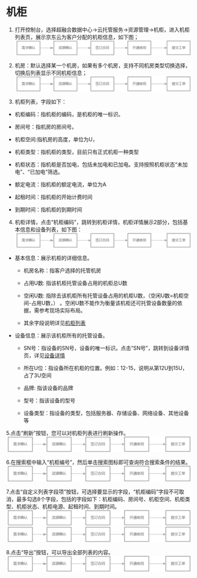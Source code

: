 # 机柜

1. 打开控制台，选择超融合数据中心->云托管服务->资源管理->机柜，进入机柜列表页，展示京东云为客户分配的机柜信息，如下图；
 ![机柜列表查看连接](https://github.com/jdcloudcom/cn/blob/cn-Cloud-Cabinet-Service/image/Hyper-Converged-IDC/Cloud-Cabinet-Service/CCS001.png)
 
2. 机房：默认选择某一个机房，如果有多个机房，支持不同机房类型切换选择，切换后列表显示不同机柜信息；
 ![地域区查看连接](https://github.com/jdcloudcom/cn/blob/cn-Cloud-Cabinet-Service/image/Hyper-Converged-IDC/Cloud-Cabinet-Service/CCS001.png)
 
3. 机柜列表，字段如下：

  - 机柜编码：指机柜的编码，是机柜的唯一标识。

  - 房间号：指机房的房间号。

  - 机柜空间:指机房的高度，单位为U，

  - 机柜类型：指机柜的类型，目前只有正式机柜一种类型

   - 机柜状态：指机柜是否加电，包括未加电和已加电。支持按照机柜状态“未加电”、“已加电”筛选。

   - 额定电流：指机柜的额定电流，单位为A

   - 起租时间：指机柜的开始计费时间

   - 到期时间：指机柜的到期时间
  
 4.  机柜详情，点击“机柜编码”，跳转到机柜详情，机柜详情展示2部分，包括基本信息和设备列表，如下图：
   ![机柜详情页查看连接](https://github.com/jdcloudcom/cn/blob/cn-Cloud-Cabinet-Service/image/Hyper-Converged-IDC/Cloud-Cabinet-Service/CCS001.png)
   
   - 基本信息：展示机柜的详细信息。
   
     - 机房名称：指客户选择的托管机房

     - 占用U数: 指该机柜托管设备占用的机柜总U数

     - 空闲U数: 指除去该机柜所有托管设备占用的机柜U数，（空闲U数=机柜空间-占用U数，） 。空闲U数不能作为衡量该机柜还可托管设备数量的依据，需参考现场实际布局。

     - 其余字段说明详见[机柜列表]()
     
   - 设备信息：展示该机柜所有的托管设备。
   
     - SN号：指设备的SN号，设备的唯一标识。点击“SN号”，跳转到设备详情页，详见[设备详情]()
     
     - 所在U位：指设备所在机柜的位置。例如：12-15，说明从第12U到15U，占了3U空间
     
     - 品牌: 指该设备的品牌
     
     - 型号：指该设备的型号
     
     - 设备类型：指设备的类型，包括服务器、存储设备、网络设备、其他设备等
     
   5.点击“刷新”按钮，您可以对机柜列表进行刷新操作。
   ![刷新按钮查看连接](https://github.com/jdcloudcom/cn/blob/cn-Cloud-Cabinet-Service/image/Hyper-Converged-IDC/Cloud-Cabinet-Service/CCS001.png)
   
   6.在搜索框中输入“机柜编号”，然后单击搜索图标即可查询符合搜索条件的结果。  
    ![机柜列表搜索框查看连接](https://github.com/jdcloudcom/cn/blob/cn-Cloud-Cabinet-Service/image/Hyper-Converged-IDC/Cloud-Cabinet-Service/CCS001.png)
    
   7.点击“自定义列表字段项”按钮，可选择要显示的字段，“机柜编码”字段不可取消，最多勾选8个字段，包括的字段如下：机柜编码、房间号、机柜空间、机柜类型、机柜状态、机柜电源、起租时间、到期时间。
   ![机柜列表自定义按钮查看连接](https://github.com/jdcloudcom/cn/blob/cn-Cloud-Cabinet-Service/image/Hyper-Converged-IDC/Cloud-Cabinet-Service/CCS001.png)
    ![机柜列表自定义弹框查看连接](https://github.com/jdcloudcom/cn/blob/cn-Cloud-Cabinet-Service/image/Hyper-Converged-IDC/Cloud-Cabinet-Service/CCS001.png)
    
   8.点击“导出”按钮，可以导出全部列表的内容。
   ![机柜列表导出查看连接](https://github.com/jdcloudcom/cn/blob/cn-Cloud-Cabinet-Service/image/Hyper-Converged-IDC/Cloud-Cabinet-Service/CCS001.png)
   
